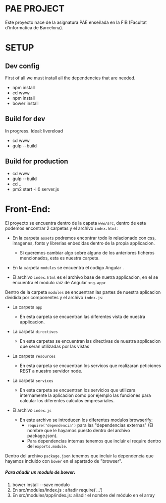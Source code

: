 # PAE PROJECT
Este proyecto nace de la asignatura PAE enseñada en la FIB (Facultat d'informatica de Barcelona).


# SETUP

## Dev config
First of all we must install all the dependencies that are needed.
* npm install
* cd www
* npm install
* bower install


## Build for dev
In progress. Ideal: livereload
* cd www
* gulp --build


## Build for production
* cd www
* gulp --build
* cd ..
* pm2 start -i 0 server.js


# Front-End:
El proyecto se encuentra dentro de la capeta `www/src`, dentro de esta podemos encontrar 2 carpetas y el archivo `index.html`:

* En la carpeta `assets` podremos encontrar todo lo relacionado con css, imagenes, fonts y librerias enbedidas dentro de la
propia applicacion.
  * Si queremos cambiar algo sobre alguno de los anteriores ficheros mencionados, esta es nuestra carpeta.

* En la carpeta `modules` se encuentra el codigo Angular .

* El archivo `index.html` es el archivo base de nuetra applicacion, en el se encuentra el modulo raiz de Angular `<ng-app>`

Dentro de la carpeta `modules` se encuentran las partes de nuestra aplicacion dividida por componentes y el archivo `index.js`:

* La carpeta `app`
  * En esta carpeta se encuentran las diferentes vista de nuestra applicacion.

* La carpeta `directives`
  * En esta carpetas se encuentran las directivas de nuestra applicacion que seran utilizadas por las vistas

* La carpeta `resources`
  * En esta carpeta se encuentran los servicos que realizaran peticiones REST a nuestro servidor node.

* La carpeta `services`
  *  En esta carpeta se encuentran los servicios que utilizara internamente la aplicacion como por ejemplo
  las funciones para calcular los diferentes calculos empresariales.

* El archivo `index.js`
  * En este archivo se introducen los diferentes modulos browserify:
    * `require('dependencia')` para las "dependencias externas" (El nombre que le hayamos puesto dentro del archivo package.json).
    * Para dependencias internas tenemos que incluir el require dentro del `exports.module`.

Dentro del archivo `package.json` tenemos que incluir la dependencia que hayamos incluido con `bower`
en el apartado de "browser".


##### Para añadir un modulo de bower:

1. bower install --save modulo
1. En src/modules/index.js : añadir require('...')
1. En src/modules/app/index.js: añadir el nombre del módulo en el array
